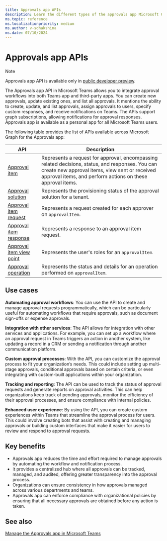 ```yaml
---
title: Approvals app APIs
description: Learn the different types of the approvals app Microsoft Graph APIs for personal and third-party apps, its use cases, and benefits.
ms.topic: reference
ms.localizationpriority: medium
ms.author: v-sdhakshina
ms.date: 07/10/2024
---
```


# Approvals app APIs

> [!NOTE]
> Approvals app API is available only in [public developer preview](~/resources/dev-preview/developer-preview-intro.md).

The Approvals app API in Microsoft Teams allows you to integrate approval workflows into both Teams app and third-party apps. You can create new approvals, update existing ones, and list all approvals. It mentions the ability to create, update, and list approvals, assign approvals to users, specify custom responses, and receive notifications on Teams. The APIs support graph subscriptions, allowing notifications for approval responses. Approvals app is available as a personal app for all Microsoft Teams users.

The following table provides the list of APIs available across Microsoft Graph for the Approvals app:

| API | Description |
| ---- | ---- |
| [Approval item](/graph/api/resources/approvalitem?view=graph-rest-beta&preserve-view=true) | Represents a request for approval, encompassing related decisions, status, and responses. You can create new approval items, view sent or received approval items, and perform actions on these approval items. |
| [Approval solution](/graph/api/resources/approvalsolution?view=graph-rest-beta&preserve-view=true) | Represents the provisioning status of the approval solution for a tenant. |
| [Approval item request](/graph/api/resources/approvalitemrequest?view=graph-rest-beta&preserve-view=true) | Represents a request created for each approver on `approvalItem`. |
| [Approval item response](/graph/api/resources/approvalitemresponse?view=graph-rest-beta&preserve-view=true) | Represents a response to an approval item request. |
| [Approval item view point](/graph/api/resources/approvalitemviewpoint?view=graph-rest-beta&preserve-view=true) |Represents the user's roles for an `approvalItem`.|
| [Approval operation](/graph/api/resources/approvaloperation?view=graph-rest-beta&preserve-view=true) | Represents the status and details for an operation performed on `approvalItem`.|

## Use cases

**Automating approval workflows**: You can use the API to create and manage approval requests programmatically, which can be particularly useful for automating workflows that require approvals, such as document sign-offs or expense approvals.

**Integration with other services**: The API allows for integration with other services and applications. For example, you can set up a workflow where an approval request in Teams triggers an action in another system, like updating a record in a CRM or sending a notification through another communication platform.

**Custom approval processes**: With the API, you can customize the approval process to fit your organization’s needs. This could include setting up multi-stage approvals, conditional approvals based on certain criteria, or even integrating with custom-built applications within your organization.

**Tracking and reporting**: The API can be used to track the status of approval requests and generate reports on approval activities. This can help organizations keep track of pending approvals, monitor the efficiency of their approval processes, and ensure compliance with internal policies.

**Enhanced user experience**: By using the API, you can create custom experiences within Teams that streamline the approval process for users. This could involve creating bots that assist with creating and managing approvals or building custom interfaces that make it easier for users to review and respond to approval requests.

## Key benefits

* Approvals app reduces the time and effort required to manage approvals by automating the workflow and notification process.
* It provides a centralized hub where all approvals can be tracked, managed, and audited, offering greater transparency into the approval process.
* Organizations can ensure consistency in how approvals managed across various departments and teams.
* Approvals app can enforce compliance with organizational policies by ensuring that all necessary approvals are obtained before any action is taken.

## See also

[Manage the Approvals app in Microsoft Teams](/microsoftteams/approval-admin)
